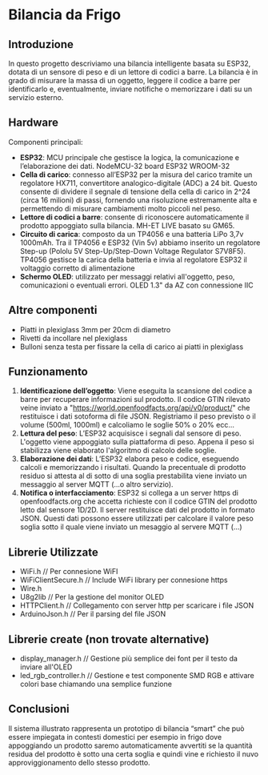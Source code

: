 # Bilancia da Frigo

## Introduzione
In questo progetto descriviamo una bilancia intelligente basata su ESP32, dotata di un sensore di peso e di un lettore di codici a barre. La bilancia è in grado di misurare la massa di un oggetto, leggere il codice a barre per identificarlo e, eventualmente, inviare notifiche o memorizzare i dati su un servizio esterno.

## Hardware
Componenti principali:
- **ESP32**: MCU principale che gestisce la logica, la comunicazione e l’elaborazione dei dati. NodeMCU-32 board ESP32 WROOM-32 
- **Cella di carico**: connesso all’ESP32 per la misura del carico tramite un regolatore HX711, convertitore analogico-digitale (ADC) a 24 bit. Questo consente di dividere il segnale di tensione della cella di carico in 2^24 (circa 16 milioni) di passi, fornendo una risoluzione estremamente alta e permettendo di misurare cambiamenti molto piccoli nel peso.
- **Lettore di codici a barre**: consente di riconoscere automaticamente il prodotto appoggiato sulla bilancia. MH-ET LIVE basato su GM65. 
- **Circuito di carica**: composto da un TP4056 e una batteria LiPo 3,7v 1000mAh. Tra il TP4056 e ESP32 (Vin 5v) abbiamo inserito un regolatore Step-up (Pololu 5V Step-Up/Step-Down Voltage Regulator S7V8F5). TP4056 gestisce la carica della batteria e invia al regolatore ESP32 il voltaggio corretto di alimentazione 
- **Schermo OLED**: utilizzato per messaggi relativi all'oggetto, peso, comunicazioni o eventuali errori. OLED 1.3" da AZ con connessione IIC

## Altre componenti
- Piatti in plexiglass 3mm per 20cm di diametro
- Rivetti da incollare nel plexiglass
- Bulloni senza testa per fissare la cella di carico ai piatti in plexiglass

## Funzionamento
1. **Identificazione dell’oggetto**: Viene eseguita la scansione del codice a barre per recuperare informazioni sul prodotto. Il codice GTIN rilevato veine inviato a "https://world.openfoodfacts.org/api/v0/product/" che restituisce i dati sotoforma di file JSON. Registriamo il peso previsto o il volume (500ml, 1000ml) e calcoliamo le soglie 50% o 20% ecc... 
2. **Lettura del peso**: L’ESP32 acquisisce i segnali dal sensore di peso. L'oggetto viene appoggiato sulla piattaforma di peso. Appena il peso si stabilizza viene elaborato l'algoritmo di calcolo delle soglie.
3. **Elaborazione dei dati**: L’ESP32 elabora peso e codice, eseguendo calcoli e memorizzando i risultati. Quando la precentuale di prodotto residuo si attesta al di sotto di una soglia prestabilita viene inviato un messaggio al server MQTT (...o altro servizio).
4. **Notifica o interfacciamento**: ESP32 si collega a un server https di openfoodfacts.org che accetta richieste con il codice GTIN del prodotto letto dal sensore 1D/2D. Il server restituisce dati del prodotto in formato JSON.
Questi dati possono essere utilizzati per calcolare il valore peso soglia sotto il quale viene inviato un mesaggio al servere MQTT (...)

## Librerie Utilizzate
- WiFi.h // Per connesione WiFI
- WiFiClientSecure.h  // Include WiFi library per connesione https
- Wire.h
- U8g2lib // Per la gestione del monitor OLED
- HTTPClient.h // Collegamento con server http per scaricare i file JSON
- ArduinoJson.h // Per il parsing del file JSON

## Librerie  create (non trovate alternative)
- display_manager.h // Gestione più semplice dei font per il testo da inviare all'OLED
- led_rgb_controller.h // Gestione e test componente SMD RGB e attivare colori base chiamando una semplice funzione 

## Conclusioni
Il sistema illustrato rappresenta un prototipo di bilancia “smart” che può essere impiegata in contesti domestici per esempio in frigo dove appoggiando un prodotto saremo automaticamente avvertiti se la quantità residua del prodotto è sotto una certa soglia e quindi vine e richiesto il nuvo approviggionamento dello stesso prodotto.

